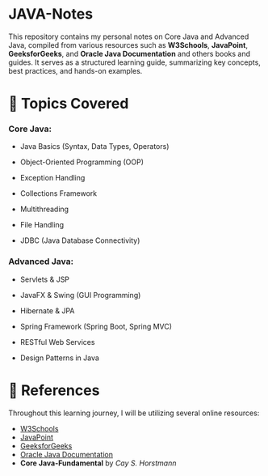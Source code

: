 # JAVA-Notes

This repository contains my personal notes on Core Java and Advanced Java, compiled from various resources such as **W3Schools**, **JavaPoint**, **GeeksforGeeks**, and **Oracle Java Documentation** and others books and guides. It serves as a structured learning guide, summarizing key concepts, best practices, and hands-on examples.

# 📌 Topics Covered
### Core Java: 
* Java Basics (Syntax, Data Types, Operators)

* Object-Oriented Programming (OOP)

* Exception Handling

* Collections Framework

* Multithreading

* File Handling

* JDBC (Java Database Connectivity)


### Advanced Java: 
* Servlets & JSP

* JavaFX & Swing (GUI Programming)

* Hibernate & JPA

* Spring Framework (Spring Boot, Spring MVC)

* RESTful Web Services

* Design Patterns in Java


# 📖 References
 Throughout this learning journey, I will be utilizing several online resources:

* [W3Schools](https://www.w3schools.com/java/)
* [JavaPoint](https://www.tpointtech.com/java-tutorial)
* [GeeksforGeeks](https://www.geeksforgeeks.org/java/)
* [Oracle Java Documentation](https://docs.oracle.com/javase/tutorial/)
* **Core Java-Fundamental** by *Cay S. Horstmann*
